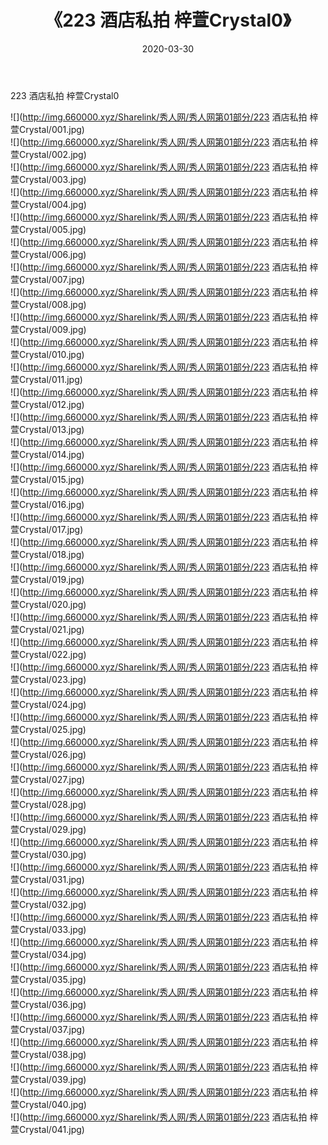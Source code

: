 ﻿---
layout: post
title:  《223 酒店私拍 梓萱Crystal0》
date:   2020-03-30
img: http://img.660000.xyz/Sharelink/秀人网/秀人网第01部分/223 酒店私拍 梓萱Crystal0/000.jpg
categories: [美女, 清纯, 唯美]
---

223 酒店私拍 梓萱Crystal0

  ![](http://img.660000.xyz/Sharelink/秀人网/秀人网第01部分/223 酒店私拍 梓萱Crystal/001.jpg) <br> ![](http://img.660000.xyz/Sharelink/秀人网/秀人网第01部分/223 酒店私拍 梓萱Crystal/002.jpg) <br> ![](http://img.660000.xyz/Sharelink/秀人网/秀人网第01部分/223 酒店私拍 梓萱Crystal/003.jpg) <br> ![](http://img.660000.xyz/Sharelink/秀人网/秀人网第01部分/223 酒店私拍 梓萱Crystal/004.jpg) <br> ![](http://img.660000.xyz/Sharelink/秀人网/秀人网第01部分/223 酒店私拍 梓萱Crystal/005.jpg) <br> ![](http://img.660000.xyz/Sharelink/秀人网/秀人网第01部分/223 酒店私拍 梓萱Crystal/006.jpg) <br> ![](http://img.660000.xyz/Sharelink/秀人网/秀人网第01部分/223 酒店私拍 梓萱Crystal/007.jpg) <br> ![](http://img.660000.xyz/Sharelink/秀人网/秀人网第01部分/223 酒店私拍 梓萱Crystal/008.jpg) <br> ![](http://img.660000.xyz/Sharelink/秀人网/秀人网第01部分/223 酒店私拍 梓萱Crystal/009.jpg) <br> ![](http://img.660000.xyz/Sharelink/秀人网/秀人网第01部分/223 酒店私拍 梓萱Crystal/010.jpg) <br> ![](http://img.660000.xyz/Sharelink/秀人网/秀人网第01部分/223 酒店私拍 梓萱Crystal/011.jpg) <br> ![](http://img.660000.xyz/Sharelink/秀人网/秀人网第01部分/223 酒店私拍 梓萱Crystal/012.jpg) <br> ![](http://img.660000.xyz/Sharelink/秀人网/秀人网第01部分/223 酒店私拍 梓萱Crystal/013.jpg) <br> ![](http://img.660000.xyz/Sharelink/秀人网/秀人网第01部分/223 酒店私拍 梓萱Crystal/014.jpg) <br> ![](http://img.660000.xyz/Sharelink/秀人网/秀人网第01部分/223 酒店私拍 梓萱Crystal/015.jpg) <br> ![](http://img.660000.xyz/Sharelink/秀人网/秀人网第01部分/223 酒店私拍 梓萱Crystal/016.jpg) <br> ![](http://img.660000.xyz/Sharelink/秀人网/秀人网第01部分/223 酒店私拍 梓萱Crystal/017.jpg) <br> ![](http://img.660000.xyz/Sharelink/秀人网/秀人网第01部分/223 酒店私拍 梓萱Crystal/018.jpg) <br> ![](http://img.660000.xyz/Sharelink/秀人网/秀人网第01部分/223 酒店私拍 梓萱Crystal/019.jpg) <br> ![](http://img.660000.xyz/Sharelink/秀人网/秀人网第01部分/223 酒店私拍 梓萱Crystal/020.jpg) <br> ![](http://img.660000.xyz/Sharelink/秀人网/秀人网第01部分/223 酒店私拍 梓萱Crystal/021.jpg) <br> ![](http://img.660000.xyz/Sharelink/秀人网/秀人网第01部分/223 酒店私拍 梓萱Crystal/022.jpg) <br> ![](http://img.660000.xyz/Sharelink/秀人网/秀人网第01部分/223 酒店私拍 梓萱Crystal/023.jpg) <br> ![](http://img.660000.xyz/Sharelink/秀人网/秀人网第01部分/223 酒店私拍 梓萱Crystal/024.jpg) <br> ![](http://img.660000.xyz/Sharelink/秀人网/秀人网第01部分/223 酒店私拍 梓萱Crystal/025.jpg) <br> ![](http://img.660000.xyz/Sharelink/秀人网/秀人网第01部分/223 酒店私拍 梓萱Crystal/026.jpg) <br> ![](http://img.660000.xyz/Sharelink/秀人网/秀人网第01部分/223 酒店私拍 梓萱Crystal/027.jpg) <br> ![](http://img.660000.xyz/Sharelink/秀人网/秀人网第01部分/223 酒店私拍 梓萱Crystal/028.jpg) <br> ![](http://img.660000.xyz/Sharelink/秀人网/秀人网第01部分/223 酒店私拍 梓萱Crystal/029.jpg) <br> ![](http://img.660000.xyz/Sharelink/秀人网/秀人网第01部分/223 酒店私拍 梓萱Crystal/030.jpg) <br> ![](http://img.660000.xyz/Sharelink/秀人网/秀人网第01部分/223 酒店私拍 梓萱Crystal/031.jpg) <br> ![](http://img.660000.xyz/Sharelink/秀人网/秀人网第01部分/223 酒店私拍 梓萱Crystal/032.jpg) <br> ![](http://img.660000.xyz/Sharelink/秀人网/秀人网第01部分/223 酒店私拍 梓萱Crystal/033.jpg) <br> ![](http://img.660000.xyz/Sharelink/秀人网/秀人网第01部分/223 酒店私拍 梓萱Crystal/034.jpg) <br> ![](http://img.660000.xyz/Sharelink/秀人网/秀人网第01部分/223 酒店私拍 梓萱Crystal/035.jpg) <br> ![](http://img.660000.xyz/Sharelink/秀人网/秀人网第01部分/223 酒店私拍 梓萱Crystal/036.jpg) <br> ![](http://img.660000.xyz/Sharelink/秀人网/秀人网第01部分/223 酒店私拍 梓萱Crystal/037.jpg) <br> ![](http://img.660000.xyz/Sharelink/秀人网/秀人网第01部分/223 酒店私拍 梓萱Crystal/038.jpg) <br> ![](http://img.660000.xyz/Sharelink/秀人网/秀人网第01部分/223 酒店私拍 梓萱Crystal/039.jpg) <br> ![](http://img.660000.xyz/Sharelink/秀人网/秀人网第01部分/223 酒店私拍 梓萱Crystal/040.jpg) <br> ![](http://img.660000.xyz/Sharelink/秀人网/秀人网第01部分/223 酒店私拍 梓萱Crystal/041.jpg) <br>